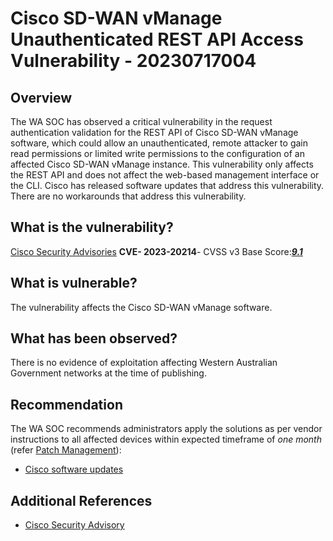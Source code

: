 # Cisco SD-WAN vManage Unauthenticated REST API Access Vulnerability - 20230717004

## Overview

The WA SOC has observed a critical vulnerability in the request authentication validation for the REST API of Cisco SD-WAN vManage software, which could allow an unauthenticated, remote attacker to gain read permissions or limited write permissions to the configuration of an affected Cisco SD-WAN vManage instance. This vulnerability only affects the REST API and does not affect the web-based management interface or the CLI. Cisco has released software updates that address this vulnerability. There are no workarounds that address this vulnerability.
## What is the vulnerability?

[Cisco Security Advisories](https://www.cisco.com/go/psirt)
**CVE- 2023-20214**- CVSS v3 Base Score:[***9.1***](https://sec.cloudapps.cisco.com/security/center/cvssCalculator.x?version=3.1&vector=CVSS:3.1/AV:N/AC:L/PR:N/UI:N/S:U/C:H/I:H/A:N)

## What is vulnerable?

The vulnerability affects the Cisco SD-WAN vManage software.

## What has been observed?

There is no evidence of exploitation affecting Western Australian Government networks at the time of publishing.

## Recommendation

The WA SOC recommends administrators apply the solutions as per vendor instructions to all affected devices within expected timeframe of *one month* (refer [Patch Management](../guidelines/patch-management.md)):

- [Cisco software updates](https://sec.cloudapps.cisco.com/security/center/resources/security_vulnerability_policy.html#ssu)

## Additional References

- [Cisco Security Advisory](https://sec.cloudapps.cisco.com/security/center/content/CiscoSecurityAdvisory/cisco-sa-vmanage-unauthapi-sphCLYPA)
